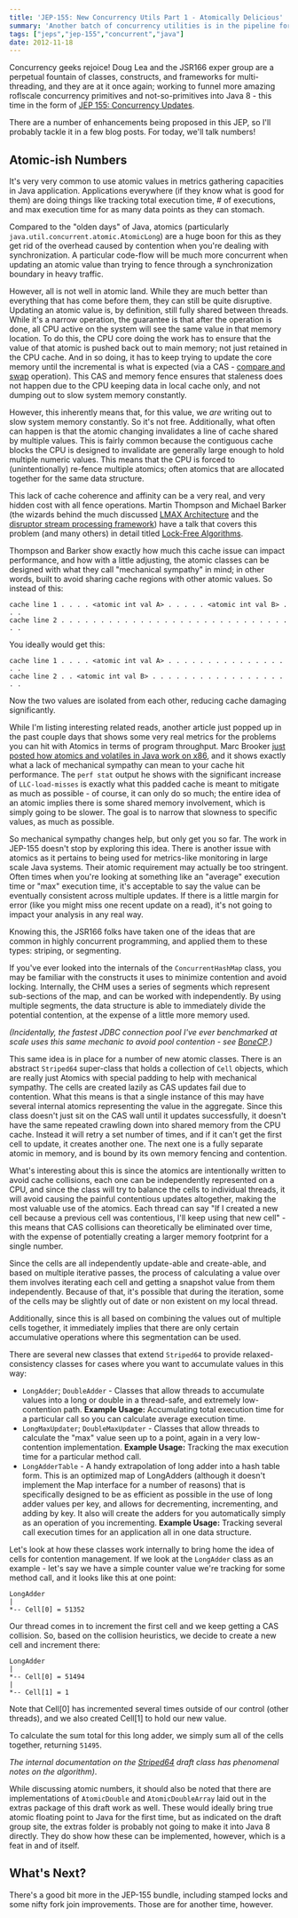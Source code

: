 ```yaml
---
title: 'JEP-155: New Concurrency Utils Part 1 - Atomically Delicious'
summary: 'Another batch of concurrency utilities is in the pipeline for Java as JEP-155. This is part one of a short summary of what is planned.'
tags: ["jeps","jep-155","concurrent","java"]
date: 2012-11-18
---
```


Concurrency geeks rejoice! Doug Lea and the JSR166 exper group are a perpetual fountain of classes, constructs, and frameworks for multi-threading, and they are at it once again; working to funnel more amazing roflscale concurrency primitives and not-so-primitives into Java 8 - this time in the form of [JEP 155: Concurrency Updates](http://openjdk.java.net/jeps/155).

There are a number of enhancements being proposed in this JEP, so I'll probably tackle it in a few blog posts. For today, we'll talk numbers!

## Atomic-ish Numbers

It's very very common to use atomic values in metrics gathering capacities in Java application. Applications everywhere (if they know what is good for them) are doing things like tracking total execution time, # of executions, and max execution time for as many data points as they can stomach.

Compared to the "olden days" of Java, atomics (particularly `java.util.concurrent.atomic.AtomicLong`) are a huge boon for this as they get rid of the overhead caused by contention when you're dealing with synchronization. A particular code-flow will be much more concurrent when updating an atomic value than trying to fence through a synchronization boundary in heavy traffic.

However, all is not well in atomic land. While they are much better than everything that has come before them, they can  still be quite disruptive. Updating an atomic value is, by definition, still fully shared between threads. While it's a narrow operation, the guarantee is that after the operation is done, all CPU active on the system will see the same value in that memory location. To do this, the CPU core doing the work has to ensure that the value of that atomic is pushed back out to main memory; not just retained in the CPU cache. And in so doing, it has to keep trying to update the core memory until the incremental is what is expected (via a CAS - [compare and swap](http://en.wikipedia.org/wiki/Compare-and-swap) operation). This CAS and memory fence ensures that staleness does not happen due to the CPU keeping data in local cache only, and not dumping out to slow system memory constantly.

However, this inherently means that, for this value, we *are* writing out to slow system memory constantly. So it's not free. Additionally, what often can happen is that the atomic changing invalidates a line of cache shared by multiple values. This is fairly common because the contiguous cache blocks the CPU is designed to invalidate are generally large enough to hold multiple numeric values. This means that the CPU is forced to (unintentionally) re-fence multiple atomics; often atomics that are allocated together for the same data structure.

This lack of cache coherence and affinity can be a very real, and very hidden cost with all fence operations. Martin Thompson and Michael Barker (the wizards behind the much discussed [LMAX Architecture](http://martinfowler.com/articles/lmax.html) and the [disruptor stream processing framework](http://lmax-exchange.github.com/disruptor/)) have a talk that covers this problem (and many others) in detail titled [Lock-Free Algorithms](http://www.infoq.com/presentations/Lock-free-Algorithms#HN2).

Thompson and Barker show exactly how much this cache issue can impact performance, and how with a little adjusting, the atomic classes can be designed with what they call "mechanical sympathy" in mind; in other words, built to avoid sharing cache regions with other atomic values. So instead of this:

```
cache line 1 . . . . <atomic int val A> . . . . . <atomic int val B> . . .
cache line 2 . . . . . . . . . . . . . . . . . . . . . . . . . . . . . . .
```

You ideally would get this:

```
cache line 1 . . . . <atomic int val A> . . . . . . . . . . . . . . . . .
cache line 2 . . <atomic int val B> . . . . . . . . . . . . . . . . . . .
```

Now the two values are isolated from each other, reducing cache damaging significantly.

While I'm listing interesting related reads, another article just popped up in the past couple days that shows some very real metrics for the problems you can hit with Atomics in terms of program throughput. Marc Brooker [just posted how atomics and volatiles in Java work on x86](http://brooker.co.za/blog/2012/11/13/increment.html), and it shows exactly what a lack of mechanical sympathy can mean to your cache hit performance. The `perf stat` output he shows with the significant increase of `LLC-load-misses` is exactly what this padded cache is meant to mitigate as much as possible - of course, it can only do so much; the entire idea of an atomic implies there is some shared memory involvement, which is simply going to be slower. The goal is to narrow that slowness to specific values, as much as possible.

So mechanical sympathy changes help, but only get you so far. The work in JEP-155 doesn't stop by exploring this idea. There is another issue with atomics as it pertains to being used for metrics-like monitoring in large scale Java systems. Their atomic requirement may actually be too stringent. Often times when you're looking at something like an "average" execution time or "max" execution time, it's acceptable to say the value can be eventually consistent across multiple updates. If there is a little margin for error (like you might miss one recent update on a read), it's not going to impact your analysis in any real way.

Knowing this, the JSR166 folks have taken one of the ideas that are common in highly concurrent programming, and applied them to these types: striping, or segmenting.

If you've ever looked into the internals of the `ConcurrentHashMap` class, you may be familiar with the constructs it uses to minimize contention and avoid locking. Internally, the CHM uses a series of segments which represent sub-sections of the map, and can be worked with independently. By using multiple segments, the data structure is able to immediately divide the potential contention, at the expense of a little more memory used.

*(Incidentally, the fastest JDBC connection pool I've ever benchmarked at scale uses this same mechanic to avoid pool contention - see [BoneCP](https://github.com/wwadge/bonecp).)*

This same idea is in place for a number of new atomic classes. There is an abstract `Striped64` super-class that holds a collection of `Cell` objects, which are really just Atomics with special padding to help with mechanical sympathy. The cells are created lazily as CAS updates fail due to contention. What this means is that a single instance of this may have several internal atomics representing the value in the aggregate. Since this class doesn't just sit on the CAS wall until it updates successfully, it doesn't have the same repeated crawling down into shared memory from the CPU cache. Instead it will retry a set number of times, and if it can't get the first cell to update, it creates another one. The next one is a fully separate atomic in memory, and is bound by its own memory fencing and contention.

What's interesting about this is since the atomics are intentionally written to avoid cache collisions, each one can be independently represented on a CPU, and since the class will try to balance the cells to individual threads, it will avoid causing the painful contentious updates altogether, making the most valuable use of the atomics. Each thread can say "If I created a new cell because a previous cell was contentious, I'll keep using that new cell" - this means that CAS collisions can theoretically be eliminated over time, with the expense of potentially creating a larger memory footprint for a single number.

Since the cells are all independently update-able and create-able, and based on multiple iterative passes, the process of calculating a value over them involves iterating each cell and getting a snapshot value from them independently. Because of that, it's possible that during the iteration, some of the cells may be slightly out of date or non existent on my local thread.

Additionally, since this is all based on combining the values out of multiple cells together, it immediately implies that there are only certain accumulative operations where this segmentation can be used.

There are several new classes that extend `Striped64` to provide relaxed-consistency classes for cases where you want to accumulate values in this way:
* `LongAdder`; `DoubleAdder` - Classes that allow threads to accumulate values into a long or double in a thread-safe, and extremely low-contention path. **Example Usage:** Accumulating total execution time for a particular call so you can calculate average execution time.
* `LongMaxUpdater`; `DoubleMaxUpdater` - Classes that allow threads to calculate the "max" value seen up to a point, again in a very low-contention implementation. **Example Usage:** Tracking the max execution time for a particular method call.
* `LongAdderTable` - A handy extrapolation of long adder into a hash table form. This is an optimized map of LongAdders (although it doesn't implement the Map interface for a number of reasons) that is specifically designed to be as efficient as possible in the use of long adder values per key, and allows for decrementing, incrementing, and adding by key. It also will create the adders for you automatically simply as an operation of you incrementing. **Example Usage:** Tracking several call execution times for an application all in one data structure.

Let's look at how these classes work internally to bring home the idea of cells for contention management. If we look at the `LongAdder` class as an example - let's say we have a simple counter value we're tracking for some method call, and it looks like this at one point:

```
LongAdder
|
*-- Cell[0] = 51352
```

Our thread comes in to increment the first cell and we keep getting a CAS collision. So, based on the collision heuristics, we decide to create a new cell and increment there:

```
LongAdder
|
*-- Cell[0] = 51494
|
*-- Cell[1] = 1
```

Note that Cell\[0\] has incremented several times outside of our control (other threads), and we also created Cell\[1\] to hold our new value.

To calculate the sum total for this long adder, we simply sum all of the cells together, returning `51495`.

*The internal documentation on the [Striped64](http://gee.cs.oswego.edu/cgi-bin/viewcvs.cgi/jsr166/src/jsr166e/Striped64.java?view=markup) draft class has phenomenal notes on the algorithm)*.

While discussing atomic numbers, it should also be noted that there are implementations of `AtomicDouble` and `AtomicDoubleArray` laid out in the extras package of this draft work as well. These would ideally bring true atomic floating point to Java for the first time, but as indicated on the draft group site, the extras folder is probably not going to make it into Java 8 directly. They do show how these can be implemented, however, which is a feat in and of itself.

## What's Next?

There's a good bit more in the JEP-155 bundle, including stamped locks and some nifty fork join improvements. Those are for another time, however.
